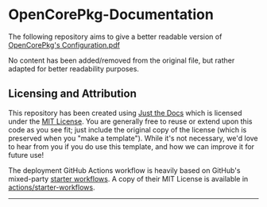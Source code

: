 # OpenCorePkg-Documentation

The following repository aims to give a better readable version of [OpenCorePkg's Configuration.pdf]

No content has been added/removed from the original file, but rather adapted for better readability purposes.

## Licensing and Attribution

This repository has been created using [Just the Docs] which is licensed under the [MIT License]. You are generally free to reuse or extend upon this code as you see fit; just include the original copy of the license (which is preserved when you "make a template"). While it's not necessary, we'd love to hear from you if you do use this template, and how we can improve it for future use!

The deployment GitHub Actions workflow is heavily based on GitHub's mixed-party [starter workflows]. A copy of their MIT License is available in [actions/starter-workflows].

----

[Jekyll]: https://jekyllrb.com
[Just the Docs]: https://just-the-docs.github.io/just-the-docs/
[GitHub Pages]: https://docs.github.com/en/pages
[MIT License]: https://en.wikipedia.org/wiki/MIT_License
[starter workflows]: https://github.com/actions/starter-workflows/blob/main/pages/jekyll.yml
[actions/starter-workflows]: https://github.com/actions/starter-workflows/blob/main/LICENSE
[OpenCorePkg's Configuration.pdf]: https://github.com/acidanthera/OpenCorePkg/blob/master/Docs/Configuration.pdf
